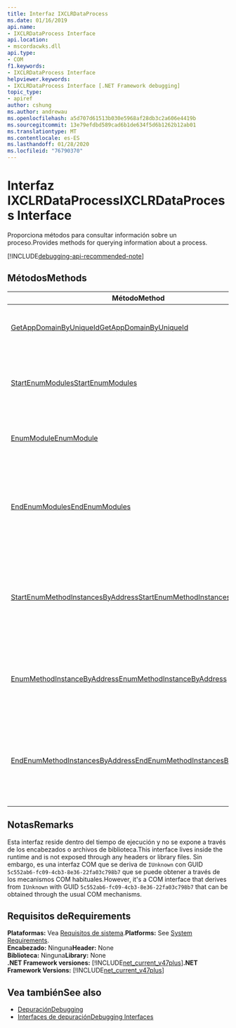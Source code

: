 ```yaml
---
title: Interfaz IXCLRDataProcess
ms.date: 01/16/2019
api.name:
- IXCLRDataProcess Interface
api.location:
- mscordacwks.dll
api.type:
- COM
f1.keywords:
- IXCLRDataProcess Interface
helpviewer.keywords:
- IXCLRDataProcess Interface [.NET Framework debugging]
topic_type:
- apiref
author: cshung
ms.author: andrewau
ms.openlocfilehash: a5d707d61513b030e5968af28db3c2a606e4419b
ms.sourcegitcommit: 13e79efdbd589cad6b1de634f5d6b1262b12ab01
ms.translationtype: MT
ms.contentlocale: es-ES
ms.lasthandoff: 01/28/2020
ms.locfileid: "76790370"
---
```

# <a name="ixclrdataprocess-interface"></a><span data-ttu-id="93ffb-102">Interfaz IXCLRDataProcess</span><span class="sxs-lookup"><span data-stu-id="93ffb-102">IXCLRDataProcess Interface</span></span>

<span data-ttu-id="93ffb-103">Proporciona métodos para consultar información sobre un proceso.</span><span class="sxs-lookup"><span data-stu-id="93ffb-103">Provides methods for querying information about a process.</span></span>

[!INCLUDE[debugging-api-recommended-note](../../../../includes/debugging-api-recommended-note.md)]

## <a name="methods"></a><span data-ttu-id="93ffb-104">Métodos</span><span class="sxs-lookup"><span data-stu-id="93ffb-104">Methods</span></span>

| <span data-ttu-id="93ffb-105">Método</span><span class="sxs-lookup"><span data-stu-id="93ffb-105">Method</span></span>                                                                                                                                               | <span data-ttu-id="93ffb-106">Descripción</span><span class="sxs-lookup"><span data-stu-id="93ffb-106">Description</span></span>                                                                                     |
| ---------------------------------------------------------------------------------------------------------------------------------------------------- | ----------------------------------------------------------------------------------------------- |
| [<span data-ttu-id="93ffb-107">GetAppDomainByUniqueId</span><span class="sxs-lookup"><span data-stu-id="93ffb-107">GetAppDomainByUniqueId</span></span>](ixclrdataprocess-getappdomainbyuniqueid-method.md)                       | <span data-ttu-id="93ffb-108">Obtiene una `AppDomain` en un proceso por su identificador único.</span><span class="sxs-lookup"><span data-stu-id="93ffb-108">Gets an `AppDomain` in a process by its unique id.</span></span>                                              |
| [<span data-ttu-id="93ffb-109">StartEnumModules</span><span class="sxs-lookup"><span data-stu-id="93ffb-109">StartEnumModules</span></span>](ixclrdataprocess-startenummodules-method.md)                                   | <span data-ttu-id="93ffb-110">Proporciona un identificador para enumerar los módulos de un proceso.</span><span class="sxs-lookup"><span data-stu-id="93ffb-110">Provides a handle to enumerate the modules of a process.</span></span>                                        |
| [<span data-ttu-id="93ffb-111">EnumModule</span><span class="sxs-lookup"><span data-stu-id="93ffb-111">EnumModule</span></span>](ixclrdataprocess-enummodule-method.md)                                               | <span data-ttu-id="93ffb-112">Enumera los módulos de este proceso.</span><span class="sxs-lookup"><span data-stu-id="93ffb-112">Enumerates the modules of this process.</span></span>                                                         |
| [<span data-ttu-id="93ffb-113">EndEnumModules</span><span class="sxs-lookup"><span data-stu-id="93ffb-113">EndEnumModules</span></span>](ixclrdataprocess-endenummodules-method.md)                                       | <span data-ttu-id="93ffb-114">Libera los recursos utilizados por los iteradores internos utilizados durante la enumeración de módulos.</span><span class="sxs-lookup"><span data-stu-id="93ffb-114">Releases the resources used by internal iterators used during module enumeration.</span></span>               |
| [<span data-ttu-id="93ffb-115">StartEnumMethodInstancesByAddress</span><span class="sxs-lookup"><span data-stu-id="93ffb-115">StartEnumMethodInstancesByAddress</span></span>](ixclrdataprocess-startenummethodinstancesbyaddress-method.md) | <span data-ttu-id="93ffb-116">Proporciona un identificador para enumerar las instancias de método de `AppDomain` a partir de una dirección determinada.</span><span class="sxs-lookup"><span data-stu-id="93ffb-116">Provides a handle to enumerate the method instances of `AppDomain` starting at a given address.</span></span> |
| [<span data-ttu-id="93ffb-117">EnumMethodInstanceByAddress</span><span class="sxs-lookup"><span data-stu-id="93ffb-117">EnumMethodInstanceByAddress</span></span>](ixclrdataprocess-enummethodinstancebyaddress-method.md)             | <span data-ttu-id="93ffb-118">Enumera las instancias de método de este proceso a partir de un desplazamiento de dirección.</span><span class="sxs-lookup"><span data-stu-id="93ffb-118">Enumerates the method instances of this process starting at an address offset.</span></span>                  |
| [<span data-ttu-id="93ffb-119">EndEnumMethodInstancesByAddress</span><span class="sxs-lookup"><span data-stu-id="93ffb-119">EndEnumMethodInstancesByAddress</span></span>](ixclrdataprocess-endenummethodinstancesbyaddress-method.md)     | <span data-ttu-id="93ffb-120">Libera los recursos utilizados por los iteradores internos utilizados durante la enumeración de la instancia.</span><span class="sxs-lookup"><span data-stu-id="93ffb-120">Releases the resources used by internal iterators used during instance enumeration.</span></span>             |

## <a name="remarks"></a><span data-ttu-id="93ffb-121">Notas</span><span class="sxs-lookup"><span data-stu-id="93ffb-121">Remarks</span></span>

<span data-ttu-id="93ffb-122">Esta interfaz reside dentro del tiempo de ejecución y no se expone a través de los encabezados o archivos de biblioteca.</span><span class="sxs-lookup"><span data-stu-id="93ffb-122">This interface lives inside the runtime and is not exposed through any headers or library files.</span></span> <span data-ttu-id="93ffb-123">Sin embargo, es una interfaz COM que se deriva de `IUnknown` con GUID `5c552ab6-fc09-4cb3-8e36-22fa03c798b7` que se puede obtener a través de los mecanismos COM habituales.</span><span class="sxs-lookup"><span data-stu-id="93ffb-123">However, it's a COM interface that derives from `IUnknown` with GUID `5c552ab6-fc09-4cb3-8e36-22fa03c798b7` that can be obtained through the usual COM mechanisms.</span></span>

## <a name="requirements"></a><span data-ttu-id="93ffb-124">Requisitos de</span><span class="sxs-lookup"><span data-stu-id="93ffb-124">Requirements</span></span>

<span data-ttu-id="93ffb-125">**Plataformas:** Vea [Requisitos de sistema](../../../../docs/framework/get-started/system-requirements.md).</span><span class="sxs-lookup"><span data-stu-id="93ffb-125">**Platforms:** See [System Requirements](../../../../docs/framework/get-started/system-requirements.md).</span></span>   
<span data-ttu-id="93ffb-126">**Encabezado:** Ninguna</span><span class="sxs-lookup"><span data-stu-id="93ffb-126">**Header:** None</span></span>  
<span data-ttu-id="93ffb-127">**Biblioteca:** Ninguna</span><span class="sxs-lookup"><span data-stu-id="93ffb-127">**Library:** None</span></span>  
<span data-ttu-id="93ffb-128">**.NET Framework versiones:** [!INCLUDE[net_current_v47plus](../../../../includes/net-current-v47plus.md)]</span><span class="sxs-lookup"><span data-stu-id="93ffb-128">**.NET Framework Versions:** [!INCLUDE[net_current_v47plus](../../../../includes/net-current-v47plus.md)]</span></span>  

## <a name="see-also"></a><span data-ttu-id="93ffb-129">Vea también</span><span class="sxs-lookup"><span data-stu-id="93ffb-129">See also</span></span>

- [<span data-ttu-id="93ffb-130">Depuración</span><span class="sxs-lookup"><span data-stu-id="93ffb-130">Debugging</span></span>](index.md)
- [<span data-ttu-id="93ffb-131">Interfaces de depuración</span><span class="sxs-lookup"><span data-stu-id="93ffb-131">Debugging Interfaces</span></span>](debugging-interfaces.md)
